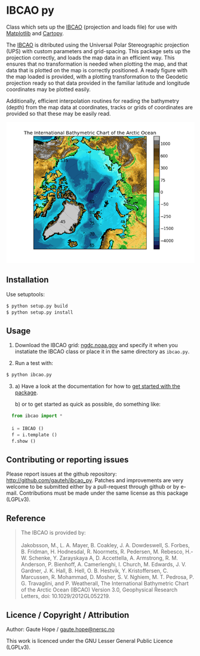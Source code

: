 # IBCAO py
Class which sets up the [IBCAO](http://www.ngdc.noaa.gov/mgg/bathymetry/arctic/arctic.html) (projection and loads file) for use with [Matplotlib](http://matplotlib.org/) and [Cartopy](http://scitools.org.uk/cartopy/).

The [IBCAO](http://www.ngdc.noaa.gov/mgg/bathymetry/arctic/arctic.html) is
ditributed using the Universal Polar Stereographic projection (UPS) with custom
parameters and grid-spacing. This package sets up the projection correctly, and
loads the map data in an efficient way. This ensures that no transformation is
needed when plotting the map, and that data that is plotted on the map is
correctly positioned. A ready figure with the map loaded is provided, with a
plotting transformation to the Geodetic projection ready so that data provided
in the familiar latitude and longitude coordinates may be plotted easily.

Additionally, efficient interpolation routines for reading the bathymetry
(depth) from the map data at coordinates, tracks or grids of coordinates are
provided so that these may be easily read.

<img src="paper/ibcao_example.png" />

## Installation

Use setuptools:
```sh
$ python setup.py build
$ python setup.py install
```

## Usage

1. Download the IBCAO grid: [ngdc.noaa.gov](http://www.ngdc.noaa.gov/mgg/bathymetry/arctic/grids/version3_0/IBCAO_V3_500m_RR.grd.gz) and specify it when you instatiate the IBCAO class or place it in the same directory as `ibcao.py`.

2. Run a test with:

```sh
$ python ibcao.py
```

3. a) Have a look at the documentation for how to [get started with the package](https://github.com/gauteh/ibcao_py/blob/master/doc/IBCAO%20demonstration.ipynb).

   b) or to get started as quick as possible, do something like:
```python
  from ibcao import *

  i = IBCAO ()
  f = i.template ()
  f.show ()
```

## Contributing or reporting issues

Please report issues at the github repository: http://github.com/gauteh/ibcao_py. Patches and improvements are very welcome to be submitted either by a pull-request through github or by e-mail. Contributions must be made under the same license as this package (LGPLv3).

## Reference

> The IBCAO is provided by: <br />
> <br />
> Jakobsson, M., L. A. Mayer, B. Coakley, J. A. Dowdeswell, S. Forbes, B. Fridman, H. Hodnesdal, R. Noormets, R. Pedersen, M. Rebesco, H.-W. Schenke, Y. Zarayskaya A, D. Accettella, A. Armstrong, R. M. Anderson, P. Bienhoff, A. Camerlenghi, I. Church, M. Edwards, J. V. Gardner, J. K. Hall, B. Hell, O. B. Hestvik, Y. Kristoffersen, C. Marcussen, R. Mohammad, D. Mosher, S. V. Nghiem, M. T. Pedrosa, P. G. Travaglini, and P. Weatherall, The International Bathymetric Chart of the Arctic Ocean (IBCAO) Version 3.0, Geophysical Research Letters, doi: 10.1029/2012GL052219.


## Licence / Copyright / Attribution

Author: Gaute Hope / gaute.hope@nersc.no

This work is licenced under the GNU Lesser General Public Licence (LGPLv3).

